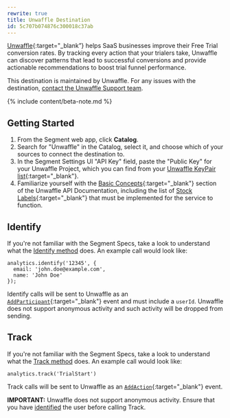 ```yaml
---
rewrite: true
title: Unwaffle Destination
id: 5c707b074876c300018c37ab
---
```

[Unwaffle](https://unwaffle.com/?utm_source=segmentio&utm_medium=docs&utm_campaign=partners){:target="_blank”} helps SaaS businesses improve their Free Trial conversion rates. By tracking every action that your trialers take, Unwaffle can discover patterns that lead to successful conversions and provide actionable recommendations to boost trial funnel performance.

This destination is maintained by Unwaffle. For any issues with the destination, [contact the Unwaffle Support team](mailto:info@unwaffle.com).

{% include content/beta-note.md %}

## Getting Started



1. From the Segment web app, click **Catalog**.
2. Search for "Unwaffle" in the Catalog, select it, and choose which of your sources to connect the destination to.
3. In the Segment Settings UI "API Key" field, paste the "Public Key" for your Unwaffle Project, which you can find from your [Unwaffle KeyPair list](https://unwaffle.com/Setup/KeyPairManage.aspx){:target="_blank"}.
4. Familiarize yourself with the [Basic Concepts](https://unwaffle.com/api/docs/#basic-concepts){:target="_blank"} section of the Unwaffle API Documentation, including the list of [Stock Labels](https://unwaffle.com/api/docs/#stock-labels){:target="_blank"} that must be implemented for the service to function.


## Identify

If you're not familiar with the Segment Specs, take a look to understand what the [Identify method](/docs/connections/spec/identify/) does. An example call would look like:

```
analytics.identify('12345', {
  email: 'john.doe@example.com',
  name: 'John Doe'
});
```

Identify calls will be sent to Unwaffle as an [`AddParticipant`](https://unwaffle.com/api/docs/#addparticipant){:target="_blank"} event and must include a `userId`. Unwaffle does not support anonymous activity and such activity will be dropped from sending.


## Track

If you're not familiar with the Segment Specs, take a look to understand what the [Track method](/docs/connections/spec/track/) does. An example call would look like:

```
analytics.track('TrialStart')
```

Track calls will be sent to Unwaffle as an [`AddAction`](https://unwaffle.com/api/docs/#addaction){:target="_blank"}  event.

**IMPORTANT:** Unwaffle does not support anonymous activity. Ensure that you have [identified](/docs/connections/destinations/catalog/unwaffle/#identify) the user before calling Track.

